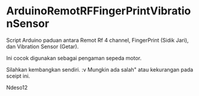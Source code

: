 # ArduinoRemotRFFingerPrintVibrationSensor
Script Arduino paduan antara Remot Rf 4 channel, FingerPrint (Sidik Jari), dan Vibration Sensor (Getar).

Ini cocok digunakan sebagai pengaman sepeda motor.

Silahkan kembangkan sendiri. :v 
Mungkin ada salah" atau kekurangan pada sceipt ini. 

Ndeso12

